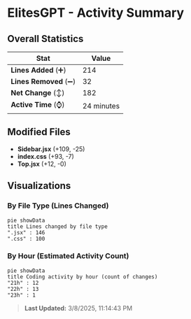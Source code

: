 # ElitesGPT - Activity Summary 

## Overall Statistics

| Stat                   | Value                                                             |
| ---------------------- | ----------------------------------------------------------------- |
| **Lines Added** (➕)   | 214                                          |
| **Lines Removed** (➖) | 32                                        |
| **Net Change** (↕)    | 182                |
| **Active Time** (⌚)   | 24 minutes |


## Modified Files
- **Sidebar.jsx** (+109, -25)
- **index.css** (+93, -7)
- **Top.jsx** (+12, -0)

## Visualizations

### By File Type (Lines Changed)

```mermaid
pie showData
title Lines changed by file type
".jsx" : 146
".css" : 100
```

### By Hour (Estimated Activity Count)

```mermaid
pie showData
title Coding activity by hour (count of changes)
"21h" : 12
"22h" : 13
"23h" : 1
```


> **Last Updated:** 3/8/2025, 11:14:43 PM